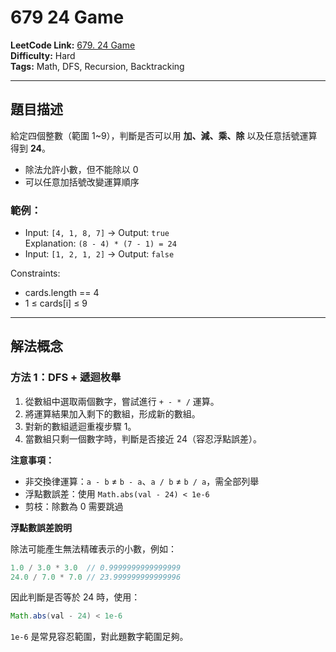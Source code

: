 # 679 24 Game

**LeetCode Link:** [679. 24 Game](https://leetcode.com/problems/24-game/)  
**Difficulty:** Hard  
**Tags:** Math, DFS, Recursion, Backtracking

---

## 題目描述
給定四個整數（範圍 1~9），判斷是否可以用 **加、減、乘、除** 以及任意括號運算得到 **24**。

- 除法允許小數，但不能除以 0
- 可以任意加括號改變運算順序

### 範例：
- Input: `[4, 1, 8, 7]` → Output: `true`  
  Explanation: `(8 - 4) * (7 - 1) = 24`
- Input: `[1, 2, 1, 2]` → Output: `false`

Constraints:
- cards.length == 4
- 1 ≤ cards[i] ≤ 9

---

## 解法概念

### 方法 1：DFS + 遞迴枚舉
1. 從數組中選取兩個數字，嘗試進行 `+ - * /` 運算。
2. 將運算結果加入剩下的數組，形成新的數組。
3. 對新的數組遞迴重複步驟 1。
4. 當數組只剩一個數字時，判斷是否接近 24（容忍浮點誤差）。

**注意事項：**
- 非交換律運算：`a - b` ≠ `b - a`、`a / b` ≠ `b / a`，需全部列舉
- 浮點數誤差：使用 `Math.abs(val - 24) < 1e-6`
- 剪枝：除數為 0 需要跳過

**浮點數誤差說明**

除法可能產生無法精確表示的小數，例如：
```java
1.0 / 3.0 * 3.0  // 0.9999999999999999
24.0 / 7.0 * 7.0 // 23.999999999999996
```

因此判斷是否等於 24 時，使用：

```java
Math.abs(val - 24) < 1e-6
```
`1e-6` 是常見容忍範圍，對此題數字範圍足夠。